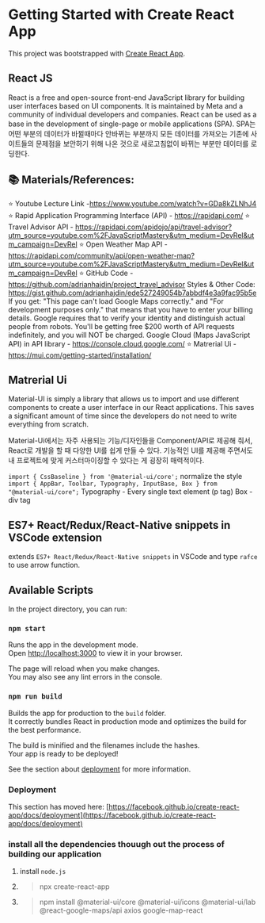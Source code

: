 # Getting Started with Create React App

This project was bootstrapped with [Create React App](https://github.com/facebook/create-react-app).

## React JS

React is a free and open-source front-end JavaScript library for building user interfaces based on UI components.
It is maintained by Meta and a community of individual developers and companies.
React can be used as a base in the development of single-page or mobile applications (SPA).
SPA는 어떤 부분의 데이터가 바뀔때마다 안바뀌는 부분까지 모든 데이터를 가져오는 기존에 사이트들의 문제점을 보안하기 위해 나온 것으로
새로고침없이 바뀌는 부분만 데이터를 로딩한다.

## 📚 Materials/References:

⭐ Youtube Lecture Link -https://www.youtube.com/watch?v=GDa8kZLNhJ4
⭐ Rapid Application Programming Interface (API) - https://rapidapi.com/
⭐ Travel Advisor API - https://rapidapi.com/apidojo/api/travel-advisor?utm_source=youtube.com%2FJavaScriptMastery&utm_medium=DevRel&utm_campaign=DevRel
⭐ Open Weather Map API - https://rapidapi.com/community/api/open-weather-map?utm_source=youtube.com%2FJavaScriptMastery&utm_medium=DevRel&utm_campaign=DevRel
⭐ GitHub Code - https://github.com/adrianhajdin/project_travel_advisor
Styles & Other Code: https://gist.github.com/adrianhajdin/ede527249054b7abbdf4e3a9fac95b5e
If you get: "This page can't load Google Maps correctly." and "For development purposes only." that means that you have to enter your billing details. Google requires that to verify your identity and distinguish actual people from robots. You'll be getting free $200 worth of API requests indefinitely, and you will NOT be charged.
Google Cloud (Maps JavaScript API) in API library - https://console.cloud.google.com/
⭐ Matrerial Ui - https://mui.com/getting-started/installation/

## Matrerial Ui

Material-UI is simply a library that allows us to import and use different components to create a user interface in our React applications. This saves a significant amount of time since the developers do not need to write everything from scratch.

Material-Ui에서는 자주 사용되는 기능/디자인들을 Component/API로 제공해 줘서, React로 개발을 할 때 다양한 UI를 쉽게 만들 수 있다. 기능적인 UI를 제공해 주면서도 내 프로젝트에 맞게 커스터마이징할 수 있다는 게 굉장히 매력적이다.

`import { CssBaseline } from '@material-ui/core';` normalize the style
`import { AppBar, Toolbar, Typography, InputBase, Box } from "@material-ui/core";`
Typography - Every single text element (p tag)
Box - div tag

## ES7+ React/Redux/React-Native snippets in VSCode extension

extends `ES7+ React/Redux/React-Native snippets` in VSCode and type `rafce` to use arrow function.

## Available Scripts

In the project directory, you can run:

### `npm start`

Runs the app in the development mode.\
Open [http://localhost:3000](http://localhost:3000) to view it in your browser.

The page will reload when you make changes.\
You may also see any lint errors in the console.

### `npm run build`

Builds the app for production to the `build` folder.\
It correctly bundles React in production mode and optimizes the build for the best performance.

The build is minified and the filenames include the hashes.\
Your app is ready to be deployed!

See the section about [deployment](https://facebook.github.io/create-react-app/docs/deployment) for more information.

### Deployment

This section has moved here: [https://facebook.github.io/create-react-app/docs/deployment](https://facebook.github.io/create-react-app/docs/deployment)

### install all the dependencies thouugh out the process of building our application

1. install `node.js`
2. > npx create-react-app
3. > npm install @material-ui/core @material-ui/icons @material-ui/lab @react-google-maps/api axios google-map-react
